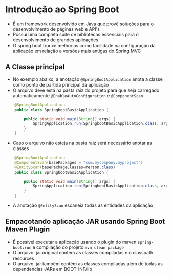# Introdução ao Spring Boot

- É um framework desenvolvido em Java que provê soluções para o desenvolvimento de páginas web e API's
- Possui uma completa suite de bibliotecas essenciais para o desenvolvimento de grandes aplicações
- O spring boot trouxe melhorias como facilidade na configuração da aplicação em relação a versões mais antigas do Spring MVC

## A Classe principal

- No exemplo abaixo, a anotação `@SpringBootApplication` anota a classe como ponto de partida principal da aplicação
- O arquivo deve está na pasta raiz do projeto para que seja carregado automaticamente `@EnableAutoConfiguration` e `@ComponentScan`

```java
    @SpringBootApplication
    public class SpringbootBasicApplication {

        public static void main(String[] args) {
            SpringApplication.run(SpringbootBasicApplication.class, args);
        }
    }
```

- Caso o arquivo não esteja na pasta raiz será necessário anotar as classes

```java
    @SpringBootApplication
    @ComponentScan(basePackages = "com.mycompany.myproject")
    @EntityScan(basePackageClasses=Person.class)
    public class SpringbootBasicApplication {

        public static void main(String[] args) {
            SpringApplication.run(SpringbootBasicApplication.class, args);
        }
    }
```

- A anotação `@EntityScan` escaneia todas as entidades da aplicação

## Empacotando aplicação JAR usando Spring Boot Maven Plugin

- É possível executar a aplicação usando o plugin do maven `spring-boot:run` e compilação do projeto `mvn clean package`
- O arquivo .jar.original contém as classes compiladas e o classpath resources
- O arquivo .jar também contém as classes compiladas além de todas as dependencias JARs em BOOT-INF/lib
